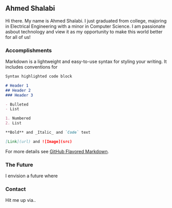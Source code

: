 ## Ahmed Shalabi

Hi there. My name is Ahmed Shalabi. I just graduated from college, majoring in Electrical Engineering with a minor in Computer Science. I am passionate asbout technology and view it as my opportunity to make this world better for all of us!

### Accomplishments

Markdown is a lightweight and easy-to-use syntax for styling your writing. It includes conventions for

```markdown
Syntax highlighted code block

# Header 1
## Header 2
### Header 3

- Bulleted
- List

1. Numbered
2. List

**Bold** and _Italic_ and `Code` text

[Link](url) and ![Image](src)
```

For more details see [GitHub Flavored Markdown](https://guides.github.com/features/mastering-markdown/).

### The Future

I envision a future where

### Contact

Hit me up via..